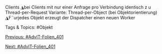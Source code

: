 Clients
◮bei Clients mit nur einer Anfrage pro Verbindung identisch z u
Thread-per-Request
Variante: Thread-per-Object (bei Objektorientierung)
◮F¨urjedes Objekt erzeugt der Dispatcher einen neuen Worker

   Tags & Topics:
   #Objekt

[Previous: #AdvIT-Folien_401](AdvIT-Folien_401.md)

[Next: #AdvIT-Folien_401](AdvIT-Folien_401.md)